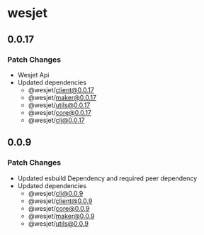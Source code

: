 # wesjet

## 0.0.17

### Patch Changes

- Wesjet Api
- Updated dependencies
  - @wesjet/client@0.0.17
  - @wesjet/maker@0.0.17
  - @wesjet/utils@0.0.17
  - @wesjet/core@0.0.17
  - @wesjet/cli@0.0.17

## 0.0.9

### Patch Changes

- Updated esbuild Dependency and required peer dependency
- Updated dependencies
  - @wesjet/cli@0.0.9
  - @wesjet/client@0.0.9
  - @wesjet/core@0.0.9
  - @wesjet/maker@0.0.9
  - @wesjet/utils@0.0.9
